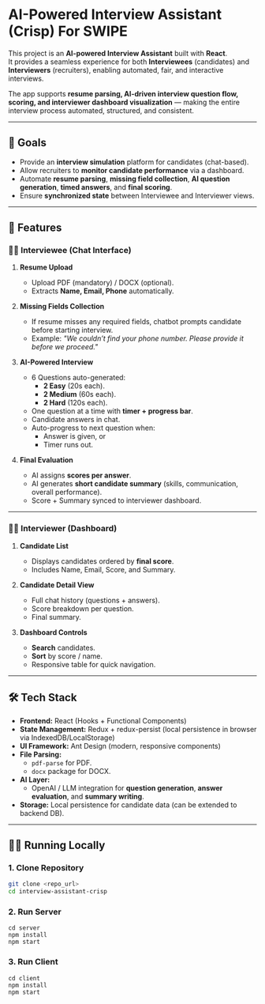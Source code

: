 # AI-Powered Interview Assistant (Crisp) For SWIPE

This project is an **AI-powered Interview Assistant** built with **React**.  
It provides a seamless experience for both **Interviewees** (candidates) and **Interviewers** (recruiters), enabling automated, fair, and interactive interviews.  

The app supports **resume parsing, AI-driven interview question flow, scoring, and interviewer dashboard visualization** — making the entire interview process automated, structured, and consistent.

---

## 🎯 Goals

- Provide an **interview simulation** platform for candidates (chat-based).
- Allow recruiters to **monitor candidate performance** via a dashboard.
- Automate **resume parsing**, **missing field collection**, **AI question generation**, **timed answers**, and **final scoring**.
- Ensure **synchronized state** between Interviewee and Interviewer views.

---

## 🚀 Features

### 👩‍💻 Interviewee (Chat Interface)

1. **Resume Upload**
   - Upload PDF (mandatory) / DOCX (optional).
   - Extracts **Name, Email, Phone** automatically.

2. **Missing Fields Collection**
   - If resume misses any required fields, chatbot prompts candidate before starting interview.
   - Example: *"We couldn’t find your phone number. Please provide it before we proceed."*

3. **AI-Powered Interview**
   - 6 Questions auto-generated:
     - **2 Easy** (20s each).
     - **2 Medium** (60s each).
     - **2 Hard** (120s each).
   - One question at a time with **timer + progress bar**.
   - Candidate answers in chat.
   - Auto-progress to next question when:
     - Answer is given, or
     - Timer runs out.

4. **Final Evaluation**
   - AI assigns **scores per answer**.
   - AI generates **short candidate summary** (skills, communication, overall performance).
   - Score + Summary synced to interviewer dashboard.

---

### 🧑‍🏫 Interviewer (Dashboard)

1. **Candidate List**
   - Displays candidates ordered by **final score**.
   - Includes Name, Email, Score, and Summary.

2. **Candidate Detail View**
   - Full chat history (questions + answers).
   - Score breakdown per question.
   - Final summary.

3. **Dashboard Controls**
   - **Search** candidates.
   - **Sort** by score / name.
   - Responsive table for quick navigation.

---

## 🛠️ Tech Stack

- **Frontend:** React (Hooks + Functional Components)
- **State Management:** Redux + redux-persist (local persistence in browser via IndexedDB/LocalStorage)
- **UI Framework:** Ant Design (modern, responsive components)
- **File Parsing:**
  - `pdf-parse` for PDF.
  - `docx` package for DOCX.
- **AI Layer:** 
  - OpenAI / LLM integration for **question generation**, **answer evaluation**, and **summary writing**.
- **Storage:** Local persistence for candidate data (can be extended to backend DB).

---

## 🧑‍💻 Running Locally

### 1. Clone Repository
```bash
git clone <repo_url>
cd interview-assistant-crisp
```

### 2. Run Server

```
cd server
npm install
npm start
```

### 3. Run Client
```
cd client
npm install
npm start
```
